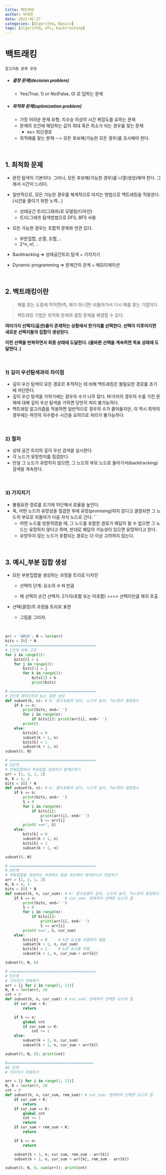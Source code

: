 ```yaml
---
title: 백트래킹
author: 박재경
date: 2022-02-27
categories: [Algorithm, Basics]
tags: [algorithm, dfs, backtracking]
---
```




# 백트래킹

`알고리즘 문제 유형`

- ##### 결정 문제(decision problem)

  - Yes(True, 1) or No(False, 0) 로 답하는 문제

- ##### 최적화 문제(optimization problem)

  - 가장 어려운 문제 유형, 지수승 이상의 시간 복잡도를 요하는 문제
  - 문제의 조건에 해당하는 값이 최대 혹은 최소가 되는 경우를 찾는 문제
    - ex> 최단경로
  - 최적해를 찾는 문제 --> 모든 후보해(가능한 모든 경우)를 조사해야 한다.

<br>

## 1. 최적화 문제 

- 완전 탐색이 기본이다. 그러나, 모든 후보해(가능한 경우)를 나열(생성)해야 한다. 그래서 시간이 느리다.

- 일반적으로, 모든 가능한 경우를 쳬계적으로 따지는 방법으로 백트래킹을 적용한다. (시간을 줄이기 위한 노력...)
  - 상태공간 트리(그래프)로 모델링(디자인)
  - 트리/그래프 탐색방법으로 DFS, BFS 사용
- 모든 가능한 경우는 조합적 문제와 연관 있다.
  - 부분집합, 순열, 조합, ..
  - 2^n, n!, ..
- Backtracking => 상태공간트리 탐색 + 가지치기
- Dynamic programming => 문제간의 관계 +  메모이제이션

<br>

## 2. 백트래킹이란

>  해를 찾는 도중에 막히면(즉, 해가 아니면) 되돌아가서 다시 해를 찾는 기법이다. 
>
>  백트래킹 기법은 최적화 문제와 결정 문제를 해결할 수 있다. 

**여러가지 선택지(옵션)들이 존재하는 상황에서 한가지를 선택한다. 선택이 이루어지면 새로운 선택지들의 집합이 생성된다.**

**이런 선택을 반복하면서 최종 상태에 도달한다. (올바른 선택을 계속하면 목표 상태에 도달한다. )**

<br>

### 1) 깊이 우선탐색과의 차이점

- 깊이 우선 탐색이 모든 경로르 추적하는 데 비해 백트래킹은 불필요한 경로를 조기에 차단한다. 
- 깊이 우선 탐색을 가하기에는 경우의 수가 너무 많다. N!가지의 경우의 수를 가진 문제에 대해 깊이 우선 탐색을 가하면 당연히 처리 불가능하다. 
- 백트래킹 알고리즘을 적용하면 일반적으로 경우의 수가 줄어들지만, 이 역시 최악의 경우에는 여전히 지수함수 시간을 요하므로 처리가 불가능하다. 

<br>

### 2) 절차 

- 상태 공간 트리의 깊이 우선 검색을 실시한다.
- 각 노드가 유망한지를 점검한다.
- 만일 그 노드가 유망하지 않으면, 그 노드의 부모 노드로 돌아가서(backtracking) 검색을 계속한다. 

<br>

### 3) 가지치기

- 불필요한 경로를 조기에 차단해서 효율을 높인다.
- 즉, 어떤 노드의 유망성을 점검한 후에 유망(promising)하지 않다고 결정되면 그 노드의 부모로 되돌아가 다음 자식 노드로 간다. ``
  - 어떤 노드를 방문하였을 때, 그 노드를 포함한 경로가 해답이 될 수 없으면 그 노드는 유망하지 않다고 하며, 반대로 해답의 가능성이 있으면 유망하다고 한다. 
  - 유망하지 않는 노드가 포함되는 경로는 더 이상 고려하지 않는다.  

<br>

## 3. 예시_부분 집합 생성

- 모든 부분집합을 생성하는 과정을 트리로 디자인

  - 선택의 단계: 요소의 수 N 만큼

  - 매 선택의 순간 선택지: 2가지(포함 또는 미포함) ===> 선택지만큼 재귀 호출

- 선택(결정)의 과정을 트리로 표현
  - 그림을 그리자.

<br>

```python
arr = 'ABCD'; N = len(arr)
bits = [0] * N
# =======================================
# 1단계 반복 구조
for i in range(2):
    bits[0] = i
    for j in range(2):
        bits[1] = j
        for k in range(2):
            bits[2] = k
            print(bits)

# =======================================
# 2단계 재귀구조로 bit 표현 생성
def subset(k, n): # k: 함수호출의 깊이, 노드의 높이, for문의 중첩횟수
    if k == n:
        print(bits, end=' ')
        for i in range(n):
            if bits[i]: print(arr[i], end=' ')
        print()
    else:
        bits[k] = 0
        subset(k + 1, n)
        bits[k] = 1
        subset(k + 1, n)
subset(0, N)

# =======================================
# 3단계
# 전체집합에서 부분집합 생성하고 합계산하기
arr = [1, 2, 1, 2]
N, K = 4, 3
bits = [0] * N
def subset(k, n): # k: 함수호출의 깊이, 노드의 높이, for문의 중첩횟수
    if k == n:
        print(bits, end=' ')
        S = 0
        for i in range(n):
            if bits[i]:
                print(arr[i], end=' ')
                S += arr[i]
        print('==>', S)
    else:
        bits[k] = 0
        subset(k + 1, n)
        bits[k] = 1
        subset(k + 1, n)

subset(0, N)

# =======================================
# 4단계
# 부분집합을 생성하는 과정에서 합을 계산해서 매개변수로 전달하기
arr = [1, 2, 1, 2]
N, K = 4, 3
bits = [0] * N
def subset(k, n, cur_sum): # k: 함수호출의 깊이, 노드의 높이, for문의 중첩횟수
    if k == n:             # cur_sum: 현재까지 선택한 요소의 합
        print(bits, end=' ')
        S = 0
        for i in range(n):
            if bits[i]:
                print(arr[i], end=' ')
                S += arr[i]
        print('==>', S, cur_sum)
    else:
        bits[k] = 0     # k번 요소를 포함하지 않음
        subset(k + 1, n, cur_sum)
        bits[k] = 1     # k번 요소를 포함
        subset(k + 1, n, cur_sum + arr[k])

subset(0, N, 0)

# =======================================
# 5단계
# 가지치기 작용하기
arr = [i for i in range(1, 11)]
N, K = len(arr), 10
cnt = 0
def subset(k, n, cur_sum): # cur_sum: 현재까지 선택한 요소의 합
    if cur_sum > K:
        return

    if k == n:
        global cnt
        if cur_sum == K:
            cnt += 1
    else:
        subset(k + 1, n, cur_sum)
        subset(k + 1, n, cur_sum + arr[k])

subset(0, N, 0); print(cnt)

#=======================================
#6 단계
# 가지치기 작용하기

arr = [i for i in range(1, 11)]
N, K = len(arr), 10
cnt = 0
def subset(k, n, cur_sum, rem_sum): # cur_sum: 현재까지 선택한 요소의 합
    if cur_sum > K:
        return
    if cur_sum == K:
        global cnt
        cnt += 1
        return
    if cur_sum + rem_sum < K:
        return

    if k == n:
        return

    subset(k + 1, n, cur_sum, rem_sum - arr[k])
    subset(k + 1, n, cur_sum + arr[k], rem_sum - arr[k])

subset(0, N, 0, sum(arr)); print(cnt)

```

<br>
